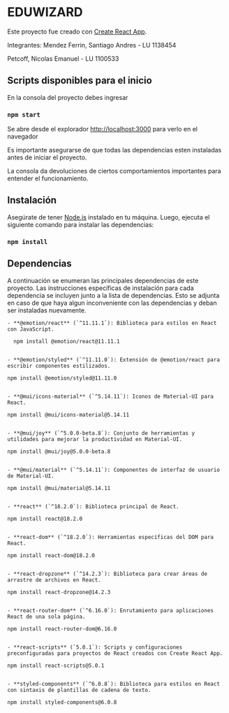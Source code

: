 # EDUWIZARD

Este proyecto fue creado con [Create React App](https://github.com/facebook/create-react-app).

Integrantes:
Mendez Ferrin, Santiago Andres - LU 1138454

Petcoff, Nicolas Emanuel - LU 1100533

## Scripts disponibles para el inicio

En la consola del proyecto debes ingresar

### `npm start`

Se abre desde el explorador [http://localhost:3000](http://localhost:3000) para verlo en el navegador

Es importante asegurarse de que todas las dependencias esten instaladas antes de iniciar el proyecto.

La consola da devoluciones de ciertos comportamientos importantes para entender el funcionamiento.

## Instalación

Asegúrate de tener [Node.js](https://nodejs.org/) instalado en tu máquina. Luego, ejecuta el siguiente comando para instalar las dependencias:


### `npm install`


## Dependencias

A continuación se enumeran las principales dependencias de este proyecto.
Las instrucciones específicas de instalación para cada dependencia se incluyen junto a la lista de dependencias.
Esto se adjunta en caso de que haya algun inconveniente con las dependencias y deban ser instaladas nuevamente.
````
- **@emotion/react** (`^11.11.1`): Biblioteca para estilos en React con JavaScript.

  npm install @emotion/react@11.11.1

  
- **@emotion/styled** (`^11.11.0`): Extensión de @emotion/react para escribir componentes estilizados.

npm install @emotion/styled@11.11.0


- **@mui/icons-material** (`^5.14.11`): Iconos de Material-UI para React.

npm install @mui/icons-material@5.14.11


- **@mui/joy** (`^5.0.0-beta.8`): Conjunto de herramientas y utilidades para mejorar la productividad en Material-UI.

npm install @mui/joy@5.0.0-beta.8


- **@mui/material** (`^5.14.11`): Componentes de interfaz de usuario de Material-UI.

npm install @mui/material@5.14.11


- **react** (`^18.2.0`): Biblioteca principal de React.

npm install react@18.2.0


- **react-dom** (`^18.2.0`): Herramientas específicas del DOM para React.

npm install react-dom@18.2.0


- **react-dropzone** (`^14.2.3`): Biblioteca para crear áreas de arrastre de archivos en React.

npm install react-dropzone@14.2.3


- **react-router-dom** (`^6.16.0`): Enrutamiento para aplicaciones React de una sola página.

npm install react-router-dom@6.16.0


- **react-scripts** (`5.0.1`): Scripts y configuraciones preconfiguradas para proyectos de React creados con Create React App.

npm install react-scripts@5.0.1


- **styled-components** (`^6.0.8`): Biblioteca para estilos en React con sintaxis de plantillas de cadena de texto.

npm install styled-components@6.0.8



````
